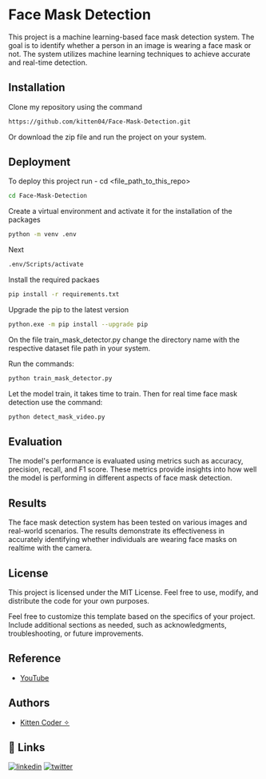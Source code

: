 
# Face Mask Detection 

This project is a machine learning-based face mask detection system. The goal is to identify whether a person in an image is wearing a face mask or not. The system utilizes machine learning techniques to achieve accurate and real-time detection.


## Installation

Clone my repository using the command

```bash
https://github.com/kitten04/Face-Mask-Detection.git
```
Or download the zip file and run the project on your system.
## Deployment

To deploy this project run - cd <file_path_to_this_repo>

```bash
cd Face-Mask-Detection
```
Create a virtual environment and activate it for the installation of the packages
```bash
python -m venv .env
```
Next
```bash
.env/Scripts/activate
```
Install the required packaes
```bash
pip install -r requirements.txt
```
Upgrade the pip to the latest version
```bash
python.exe -m pip install --upgrade pip
```
On the file train_mask_detector.py change the directory name with the respective dataset file path in your system.

Run the commands:
```bash
python train_mask_detector.py
```
Let the model train, it takes time to train. Then for real time face mask detection use the command: 
```bash
python detect_mask_video.py
```


## Evaluation
The model's performance is evaluated using metrics such as accuracy, precision, recall, and F1 score. These metrics provide insights into how well the model is performing in different aspects of face mask detection.
## Results
The face mask detection system has been tested on various images and real-world scenarios. The results demonstrate its effectiveness in accurately identifying whether individuals are wearing face masks on realtime with the camera.
## License

This project is licensed under the MIT License. Feel free to use, modify, and distribute the code for your own purposes.

Feel free to customize this template based on the specifics of your project. Include additional sections as needed, such as acknowledgments, troubleshooting, or future improvements.


## Reference

 - [YouTube](https://www.youtube.com/watch?v=Ax6P93r32KU)


## Authors

- [Kitten Coder ✧](https://github.com/kitten04)


## 🔗 Links
[![linkedin](https://img.shields.io/badge/linkedin-0A66C2?style=for-the-badge&logo=linkedin&logoColor=white)](https://www.linkedin.com/in/jagan-n-b24a36259?utm_source=share&utm_campaign=share_via&utm_content=profile&utm_medium=android_app)
[![twitter](https://img.shields.io/badge/twitter-1DA1F2?style=for-the-badge&logo=twitter&logoColor=white)](https://x.com/njagan08?t=3gSESCJP2uZHdepSxl0x0g&s=08)

